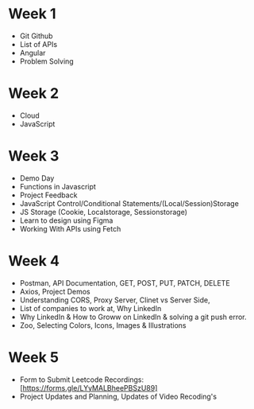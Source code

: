 # Week 1

- Git Github
- List of APIs
- Angular
- Problem Solving

# Week 2

- Cloud
- JavaScript

# Week 3

- Demo Day
- Functions in Javascript
- Project Feedback
- JavaScript Control/Conditional Statements/(Local/Session)Storage
- JS Storage (Cookie, Localstorage, Sessionstorage)
- Learn to design using Figma
- Working With APIs using Fetch

# Week 4

- Postman, API Documentation, GET, POST, PUT, PATCH, DELETE
- Axios, Project Demos
- Understanding CORS, Proxy Server, Clinet vs Server Side,
- List of companies to work at, Why LinkedIn
- Why LinkedIn & How to Groww on LinkedIn & solving a git push error.
- Zoo, Selecting Colors, Icons, Images & Illustrations

# Week 5

- Form to Submit Leetcode Recordings: [https://forms.gle/LYyMALBheePBSzU89]
- Project Updates and Planning, Updates of Video Recoding's
